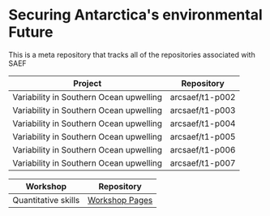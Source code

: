# Securing Antarctica's environmental Future
This is a meta repository that tracks all of the repositories associated with SAEF

|Project                                 | Repository     |
|----------------------------------------|----------------|
|Variability in Southern Ocean upwelling |arcsaef/t1-p002 |
|Variability in Southern Ocean upwelling |arcsaef/t1-p003 |
|Variability in Southern Ocean upwelling |arcsaef/t1-p004 |
|Variability in Southern Ocean upwelling |arcsaef/t1-p005 |
|Variability in Southern Ocean upwelling |arcsaef/t1-p006 |
|Variability in Southern Ocean upwelling |arcsaef/t1-p007 |

|Workshop                                | Repository                        |
|----------------------------------------|-----------------------------------|
|Quantitative skills                     |[Workshop Pages](https://github.com/MikeBode/SAEF_quantitative_skills) |



